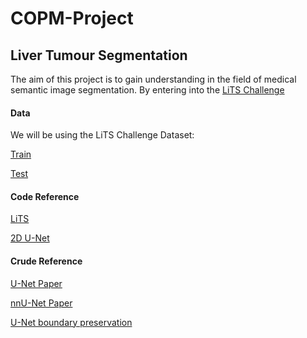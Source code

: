 # COPM-Project
## Liver Tumour Segmentation
The aim of this project is to gain understanding in the field of medical semantic image segmentation.
By entering into the [LiTS Challenge](https://competitions.codalab.org/competitions/17094) 

#### Data
We will be using the LiTS Challenge Dataset:

[Train](https://drive.google.com/drive/folders/0B0vscETPGI1-Q1h1WFdEM2FHSUE)

[Test](https://drive.google.com/drive/folders/0B0vscETPGI1-NDZNd3puMlZiNWM)


#### Code Reference
[LiTS](https://github.com/assassint2017/MICCAI-LITS2017)

[2D U-Net](https://github.com/Confusezius/unet-lits-2d-pipeline)


#### Crude Reference
[U-Net Paper](https://arxiv.org/pdf/1505.04597.pdf)

[nnU-Net Paper](https://arxiv.org/pdf/1904.08128.pdf)

[U-Net boundary preservation](https://openaccess.thecvf.com/content_CVPR_2020/papers/Lee_Structure_Boundary_Preserving_Segmentation_for_Medical_Image_With_Ambiguous_Boundary_CVPR_2020_paper.pdf)